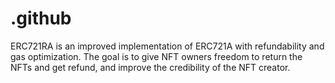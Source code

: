 # .github
ERC721RA is an improved implementation of ERC721A with refundability and gas optimization. The goal is to give NFT owners freedom to return the NFTs and get refund, and improve the credibility of the NFT creator.
